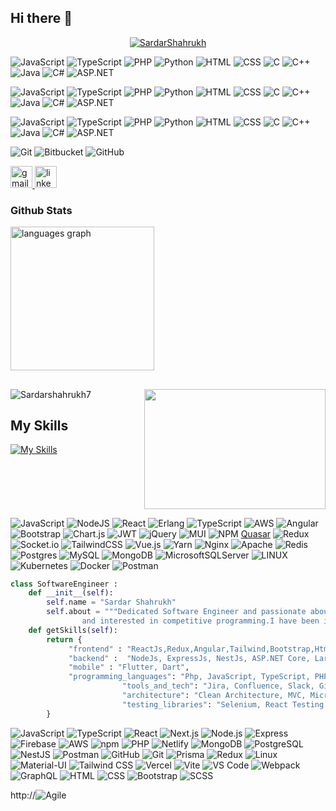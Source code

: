 ## Hi there 👋


<p align="center"> <a href="https://github.com/SardarShahrukh7"><img src="https://github-profile-trophy.vercel.app/?username=SardarShahrukh7&theme=monokai" alt="SardarShahrukh" /></a> </p>

![JavaScript](https://img.shields.io/badge/JavaScript-323330?style=flat-square&logo=javascript&logoColor=F7DF1E)
![TypeScript](https://img.shields.io/badge/TypeScript-007ACC?style=flat-square&logo=typescript&logoColor=white)
![PHP](https://img.shields.io/badge/PHP-777BB4?style=flat-square&logo=php&logoColor=white)
![Python](https://img.shields.io/badge/Python-3776AB?style=flat-square&logo=python&logoColor=white)
![HTML](https://img.shields.io/badge/HTML-E34F26?style=flat-square&logo=html5&logoColor=white)
![CSS](https://img.shields.io/badge/CSS-1572B6?style=flat-square&logo=css3&logoColor=white)
![C](https://img.shields.io/badge/C-A8B9CC?style=flat-square&logo=c&logoColor=white)
![C++](https://img.shields.io/badge/C++-00599C?style=flat-square&logo=cplusplus&logoColor=white)
![Java](https://img.shields.io/badge/Java-007396?style=flat-square&logo=java&logoColor=white)
![C#](https://img.shields.io/badge/C%23-239120?style=flat-square&logo=csharp&logoColor=white)
![ASP.NET](https://img.shields.io/badge/ASP.NET-512BD4?style=flat-square&logo=dotnet&logoColor=white)


![JavaScript](https://img.shields.io/badge/javascript-%23323330.svg?style=flat&logo=javascript&logoColor=%23F7DF1E)
![TypeScript](https://img.shields.io/badge/typescript-%23007ACC.svg?style=flat&logo=typescript&logoColor=white)
![PHP](https://img.shields.io/badge/php-%23777BB4.svg?style=flat&logo=php&logoColor=white)
![Python](https://img.shields.io/badge/python-3776AB?style=flat&logo=python&logoColor=white)
![HTML](https://img.shields.io/badge/html-%23E34F26.svg?style=flat&logo=html5&logoColor=white)
![CSS](https://img.shields.io/badge/css-%231572B6.svg?style=flat&logo=css3&logoColor=white)
![C](https://img.shields.io/badge/c-%23A8B9CC.svg?style=flat&logo=c&logoColor=white)
![C++](https://img.shields.io/badge/c++-%2300599C.svg?style=flat&logo=c%2B%2B&logoColor=white)
![Java](https://img.shields.io/badge/java-%23007396.svg?style=flat&logo=java&logoColor=white)
![C#](https://img.shields.io/badge/c%23-%23239120.svg?style=flat&logo=c-sharp&logoColor=white)
![ASP.NET](https://img.shields.io/badge/ASP.NET-512BD4?style=flat&logo=dotnet&logoColor=white)



![JavaScript](https://img.shields.io/badge/JavaScript-323330?style=for-the-badge&logo=javascript&logoColor=F7DF1E)
![TypeScript](https://img.shields.io/badge/TypeScript-007ACC?style=for-the-badge&logo=typescript&logoColor=white)
![PHP](https://img.shields.io/badge/PHP-777BB4?style=for-the-badge&logo=php&logoColor=white)
![Python](https://img.shields.io/badge/Python-3776AB?style=for-the-badge&logo=python&logoColor=white)
![HTML](https://img.shields.io/badge/HTML-E34F26?style=for-the-badge&logo=html5&logoColor=white)
![CSS](https://img.shields.io/badge/CSS-1572B6?style=for-the-badge&logo=css3&logoColor=white)
![C](https://img.shields.io/badge/C-A8B9CC?style=for-the-badge&logo=c&logoColor=white)
![C++](https://img.shields.io/badge/C++-00599C?style=for-the-badge&logo=cplusplus&logoColor=white)
![Java](https://img.shields.io/badge/Java-007396?style=for-the-badge&logo=java&logoColor=white)
![C#](https://img.shields.io/badge/C%23-239120?style=for-the-badge&logo=csharp&logoColor=white)
![ASP.NET](https://img.shields.io/badge/ASP.NET-512BD4?style=for-the-badge&logo=dotnet&logoColor=white)



![Git](https://img.shields.io/badge/Git-F05032?style=flat-square&logo=git&logoColor=white)
![Bitbucket](https://img.shields.io/badge/Bitbucket-0052CC?style=flat-square&logo=bitbucket&logoColor=white)
![GitHub](https://img.shields.io/badge/GitHub-181717?style=flat-square&logo=github&logoColor=white)



<!--
**SardarShahrukh7/SardarShahrukh7** is a ✨ _special_ ✨ repository because its `README.md` (this file) appears on your GitHub profile.

Here are some ideas to get you started:

- 🔭 I’m currently working on ...
- 🌱 I’m currently learning ...
- 👯 I’m looking to collaborate on ...
- 🤔 I’m looking for help with ...
- 💬 Ask me about ...
- 📫 How to reach me: ...
- 😄 Pronouns: ...
- ⚡ Fun fact: ...
-->

<div align="left">
  <a href="mailto:" target="_blank">
    <img src="https://img.shields.io/static/v1?message=Gmail&logo=gmail&label=&color=D14836&logoColor=white&labelColor=&style=for-the-badge" height="35" alt="gmail logo"  />
  </a>
  <a href="https://www.linkedin.com/in/" target="_blank">
    <img src="https://img.shields.io/static/v1?message=LinkedIn&logo=linkedin&label=&color=0077B5&logoColor=white&labelColor=&style=for-the-badge" height="35" alt="linkedin logo"  />
  </a>
</div>


### Github Stats

<div align="left">
  
 <img src="https://github-readme-stats.vercel.app/api/top-langs?username=SardarShahrukh7&locale=en&hide_title=false&layout=compact&card_width=410&langs_count=7&theme=dracula&hide_border=false" height="230" alt="languages graph"  />
</div>


##



<img align="right" height="192" width = "290" src="https://media.giphy.com/media/12W5Sg2koWYnwA/giphy.gif"  />
<p><img align="center" src="https://github-readme-streak-stats.herokuapp.com/?user=SardarShahrukh7&" alt="Sardarshahrukh7" /></p>

## My Skills

[![My Skills](https://skillicons.dev/icons?i=js,ts,react,nextjs,nodejs,express,firebase,aws,npm,php,netlify,mongodb,postgres,nestjs,postman,github,git,prisma,redux,linux,materialui,tailwind,vercel,vite,vscode,webpack,graphql,html,css,bootstrap,scss)](https://skillicons.dev)

###

<br clear="both">





![JavaScript](https://img.shields.io/badge/javascript-%23323330.svg?style=flat&logo=javascript&logoColor=%23F7DF1E)
![NodeJS](https://img.shields.io/badge/node.js-6DA55F?style=flat&logo=node.js&logoColor=white)
![React](https://img.shields.io/badge/react-%2320232a.svg?style=flat&logo=react&logoColor=%2361DAFB)
![Erlang](https://img.shields.io/badge/Erlang-white.svg?style=flat&logo=erlang&logoColor=a90533) 
![TypeScript](https://img.shields.io/badge/typescript-%23007ACC.svg?style=flat&logo=typescript&logoColor=white) 
![AWS](https://img.shields.io/badge/AWS-%23FF9900.svg?style=flat&logo=amazon-aws&logoColor=white) 
![Angular](https://img.shields.io/badge/angular-%23DD0031.svg?style=flat&logo=angular&logoColor=white) 
![Bootstrap](https://img.shields.io/badge/bootstrap-%23563D7C.svg?style=flat&logo=bootstrap&logoColor=white) 
![Chart.js](https://img.shields.io/badge/chart.js-F5788D.svg?style=flat&logo=chart.js&logoColor=white) 
![JWT](https://img.shields.io/badge/JWT-black?style=flat&logo=JSON%20web%20tokens) 
![jQuery](https://img.shields.io/badge/jquery-%230769AD.svg?style=flat&logo=jquery&logoColor=white) 
![MUI](https://img.shields.io/badge/MUI-%230081CB.svg?style=flat&logo=material-ui&logoColor=white) ![NPM](https://img.shields.io/badge/NPM-%23000000.svg?style=flat&logo=npm&logoColor=white) [Quasar](https://img.shields.io/badge/Quasar-16B7FB?style=flat&logo=quasar&logoColor=black) ![Redux](https://img.shields.io/badge/redux-%23593d88.svg?style=flat&logo=redux&logoColor=white) ![Socket.io](https://img.shields.io/badge/Socket.io-black?style=flat&logo=socket.io&badgeColor=010101) ![TailwindCSS](https://img.shields.io/badge/tailwindcss-%2338B2AC.svg?style=flat&logo=tailwind-css&logoColor=white) ![Vue.js](https://img.shields.io/badge/vuejs-%2335495e.svg?style=flat&logo=vuedotjs&logoColor=%234FC08D) ![Yarn](https://img.shields.io/badge/yarn-%232C8EBB.svg?style=flat&logo=yarn&logoColor=white) ![Nginx](https://img.shields.io/badge/nginx-%23009639.svg?style=flat&logo=nginx&logoColor=white) ![Apache](https://img.shields.io/badge/apache-%23D42029.svg?style=flat&logo=apache&logoColor=white) ![Redis](https://img.shields.io/badge/redis-%23DD0031.svg?style=flat&logo=redis&logoColor=white) ![Postgres](https://img.shields.io/badge/postgres-%23316192.svg?style=flat&logo=postgresql&logoColor=white) ![MySQL](https://img.shields.io/badge/mysql-%2300f.svg?style=flat&logo=mysql&logoColor=white) ![MongoDB](https://img.shields.io/badge/MongoDB-%234ea94b.svg?style=flat&logo=mongodb&logoColor=white) ![MicrosoftSQLServer](https://img.shields.io/badge/Microsoft%20SQL%20Sever-CC2927?style=flat&logo=microsoft%20sql%20server&logoColor=white) ![LINUX](https://img.shields.io/badge/Linux-FCC624?style=flat&logo=linux&logoColor=black) ![Kubernetes](https://img.shields.io/badge/kubernetes-%23326ce5.svg?style=flat&logo=kubernetes&logoColor=white) ![Docker](https://img.shields.io/badge/docker-%230db7ed.svg?style=flat&logo=docker&logoColor=white) ![Postman](https://img.shields.io/badge/Postman-FF6C37?style=flat&logo=postman&logoColor=white) 




``` python
class SoftwareEngineer :
	def __init__(self):
	    self.name = "Sardar Shahrukh"
	    self.about = """Dedicated Software Engineer and passionate about learning new things
			    and interested in competitive programming.I have been in touch with coding for many years."""
	def getSkills(self):
		return {
			 "frontend" : "ReactJs,Redux,Angular,Tailwind,Bootstrap,Html,CSS,",
			 "backend" :  "NodeJs, ExpressJs, NestJs, ASP.NET Core, Laravel, CodeIgniter",
			 "mobile" : "Flutter, Dart",
			 "programming_languages": "Php, JavaScript, TypeScript, PHP, C, C++, Go, Rust",
                         "tools_and_tech": "Jira, Confluence, Slack, Git, Postman, VS Code, Docker, Kubernetes, AWS, GCP",
                         "architecture": "Clean Architecture, MVC, Microservices",
                         "testing_libraries": "Selenium, React Testing Library, Pytest, Playwright, Cypress"
		}

 ```








![JavaScript](https://img.shields.io/badge/JavaScript-323330?style=for-the-badge&logo=javascript&logoColor=F7DF1E)
![TypeScript](https://img.shields.io/badge/TypeScript-007ACC?style=for-the-badge&logo=typescript&logoColor=white)
![React](https://img.shields.io/badge/React-20232A?style=for-the-badge&logo=react&logoColor=61DAFB)
![Next.js](https://img.shields.io/badge/Next.js-000000?style=for-the-badge&logo=nextdotjs&logoColor=white)
![Node.js](https://img.shields.io/badge/Node.js-43853D?style=for-the-badge&logo=nodedotjs&logoColor=white)
![Express](https://img.shields.io/badge/Express-000000?style=for-the-badge&logo=express&logoColor=white)
![Firebase](https://img.shields.io/badge/Firebase-FFCA28?style=for-the-badge&logo=firebase&logoColor=white)
![AWS](https://img.shields.io/badge/Amazon_AWS-232F3E?style=for-the-badge&logo=amazonaws&logoColor=white)
![npm](https://img.shields.io/badge/npm-CB3837?style=for-the-badge&logo=npm&logoColor=white)
![PHP](https://img.shields.io/badge/PHP-777BB4?style=for-the-badge&logo=php&logoColor=white)
![Netlify](https://img.shields.io/badge/Netlify-00C7B7?style=for-the-badge&logo=netlify&logoColor=white)
![MongoDB](https://img.shields.io/badge/MongoDB-4EA94B?style=for-the-badge&logo=mongodb&logoColor=white)
![PostgreSQL](https://img.shields.io/badge/PostgreSQL-336791?style=for-the-badge&logo=postgresql&logoColor=white)
![NestJS](https://img.shields.io/badge/NestJS-E0234E?style=for-the-badge&logo=nestjs&logoColor=white)
![Postman](https://img.shields.io/badge/Postman-FF6C37?style=for-the-badge&logo=postman&logoColor=white)
![GitHub](https://img.shields.io/badge/GitHub-181717?style=for-the-badge&logo=github&logoColor=white)
![Git](https://img.shields.io/badge/Git-F05032?style=for-the-badge&logo=git&logoColor=white)
![Prisma](https://img.shields.io/badge/Prisma-2D3748?style=for-the-badge&logo=prisma&logoColor=white)
![Redux](https://img.shields.io/badge/Redux-764ABC?style=for-the-badge&logo=redux&logoColor=white)
![Linux](https://img.shields.io/badge/Linux-FCC624?style=for-the-badge&logo=linux&logoColor=black)
![Material-UI](https://img.shields.io/badge/Material--UI-0081CB?style=for-the-badge&logo=mui&logoColor=white)
![Tailwind CSS](https://img.shields.io/badge/Tailwind_CSS-38B2AC?style=for-the-badge&logo=tailwindcss&logoColor=white)
![Vercel](https://img.shields.io/badge/Vercel-000000?style=for-the-badge&logo=vercel&logoColor=white)
![Vite](https://img.shields.io/badge/Vite-646CFF?style=for-the-badge&logo=vite&logoColor=white)
![VS Code](https://img.shields.io/badge/VS%20Code-007ACC?style=for-the-badge&logo=visualstudiocode&logoColor=white)
![Webpack](https://img.shields.io/badge/Webpack-8DD6F9?style=for-the-badge&logo=webpack&logoColor=black)
![GraphQL](https://img.shields.io/badge/GraphQL-E10098?style=for-the-badge&logo=graphql&logoColor=white)
![HTML](https://img.shields.io/badge/HTML-E34F26?style=for-the-badge&logo=html5&logoColor=white)
![CSS](https://img.shields.io/badge/CSS-1572B6?style=for-the-badge&logo=css3&logoColor=white)
![Bootstrap](https://img.shields.io/badge/Bootstrap-7952B3?style=for-the-badge&logo=bootstrap&logoColor=white)
![SCSS](https://img.shields.io/badge/SCSS-CC6699?style=for-the-badge&logo=sass&logoColor=white)






http://![Agile](https://img.shields.io/badge/Agile-0081CB?style=flat-square&logo=agile&logoColor=white) 



